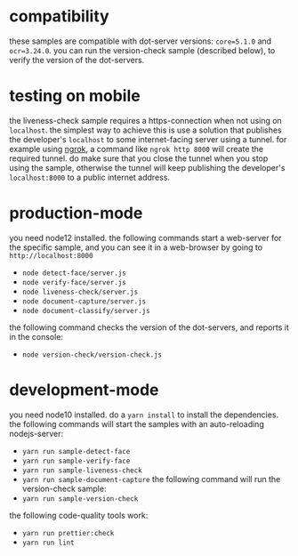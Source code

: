 # compatibility

these samples are compatible with dot-server versions: `core=5.1.0` and `ocr=3.24.0`. you can run the version-check sample (described below), to verify the version of the dot-servers.

# testing on mobile

the liveness-check sample requires a https-connection when not using on `localhost`. the simplest way to achieve this is use a solution that publishes the developer's `localhost` to some internet-facing server using a tunnel. for example using [ngrok](https://ngrok.com/), a command like `ngrok http 8000` will create the required tunnel. do make sure that you close the tunnel when you stop using the sample, otherwise the tunnel will keep publishing the developer's `localhost:8000` to a public internet address.

# production-mode

you need node12 installed.
the following commands start a web-server for the specific sample, and you can see it in a web-browser by going to `http://localhost:8000`

- `node detect-face/server.js`
- `node verify-face/server.js`
- `node liveness-check/server.js`
- `node document-capture/server.js`
- `node document-classify/server.js`

the following command checks the version of the dot-servers, and reports it in the console:

- `node version-check/version-check.js`

# development-mode

you need node10 installed.
do a `yarn install` to install the dependencies. the following commands will start the samples with an auto-reloading nodejs-server:

- `yarn run sample-detect-face`
- `yarn run sample-verify-face`
- `yarn run sample-liveness-check`
- `yarn run sample-document-capture`
  the following command will run the version-check sample:
- `yarn run sample-version-check`

the following code-quality tools work:

- `yarn run prettier:check`
- `yarn run lint`
